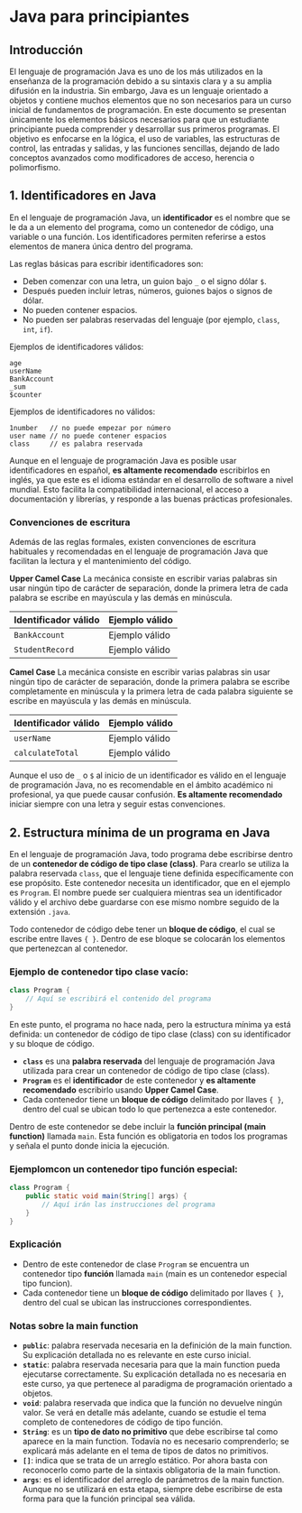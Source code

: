 # Java para principiantes

## Introducción

El lenguaje de programación Java es uno de los más utilizados en la enseñanza de la programación debido a su sintaxis clara y a su amplia difusión en la industria. Sin embargo, Java es un lenguaje orientado a objetos y contiene muchos elementos que no son necesarios para un curso inicial de fundamentos de programación. En este documento se presentan únicamente los elementos básicos necesarios para que un estudiante principiante pueda comprender y desarrollar sus primeros programas. El objetivo es enfocarse en la lógica, el uso de variables, las estructuras de control, las entradas y salidas, y las funciones sencillas, dejando de lado conceptos avanzados como modificadores de acceso, herencia o polimorfismo.

## 1. Identificadores en Java

En el lenguaje de programación Java, un **identificador** es el nombre que se le da a un elemento del programa, como un contenedor de código, una variable o una función. Los identificadores permiten referirse a estos elementos de manera única dentro del programa.

Las reglas básicas para escribir identificadores son:

* Deben comenzar con una letra, un guion bajo `_` o el signo dólar `$`.
* Después pueden incluir letras, números, guiones bajos o signos de dólar.
* No pueden contener espacios.
* No pueden ser palabras reservadas del lenguaje (por ejemplo, `class`, `int`, `if`).

Ejemplos de identificadores válidos:

```
age
userName
BankAccount
_sum
$counter
```

Ejemplos de identificadores no válidos:

```
1number   // no puede empezar por número
user name // no puede contener espacios
class     // es palabra reservada
```

Aunque en el lenguaje de programación Java es posible usar identificadores en español, **es altamente recomendado** escribirlos en inglés, ya que este es el idioma estándar en el desarrollo de software a nivel mundial. Esto facilita la compatibilidad internacional, el acceso a documentación y librerías, y responde a las buenas prácticas profesionales.

### Convenciones de escritura

Además de las reglas formales, existen convenciones de escritura habituales y recomendadas en el lenguaje de programación Java que facilitan la lectura y el mantenimiento del código.

**Upper Camel Case**
La mecánica consiste en escribir varias palabras sin usar ningún tipo de carácter de separación, donde la primera letra de cada palabra se escribe en mayúscula y las demás en minúscula.

| Identificador válido | Ejemplo válido |
| -------------------- | -------------- |
| `BankAccount`        | Ejemplo válido |
| `StudentRecord`      | Ejemplo válido |

**Camel Case**
La mecánica consiste en escribir varias palabras sin usar ningún tipo de carácter de separación, donde la primera palabra se escribe completamente en minúscula y la primera letra de cada palabra siguiente se escribe en mayúscula y las demás en minúscula.

| Identificador válido | Ejemplo válido |
| -------------------- | -------------- |
| `userName`           | Ejemplo válido |
| `calculateTotal`     | Ejemplo válido |

Aunque el uso de `_` o `$` al inicio de un identificador es válido en el lenguaje de programación Java, no es recomendable en el ámbito académico ni profesional, ya que puede causar confusión. **Es altamente recomendado** iniciar siempre con una letra y seguir estas convenciones.

## 2. Estructura mínima de un programa en Java

En el lenguaje de programación Java, todo programa debe escribirse dentro de un **contenedor de código de tipo clase (class)**. Para crearlo se utiliza la palabra reservada `class`, que el lenguaje tiene definida específicamente con ese propósito. Este contenedor necesita un identificador, que en el ejemplo es `Program`. El nombre puede ser cualquiera mientras sea un identificador válido y el archivo debe guardarse con ese mismo nombre seguido de la extensión `.java`.

Todo contenedor de código debe tener un **bloque de código**, el cual se escribe entre llaves `{ }`. Dentro de ese bloque se colocarán los elementos que pertenezcan al contenedor.

### Ejemplo de contenedor tipo clase vacío:

```java
class Program {
    // Aquí se escribirá el contenido del programa
}
```

En este punto, el programa no hace nada, pero la estructura mínima ya está definida: un contenedor de código de tipo clase (class) con su identificador y su bloque de código.

* **`class`** es una **palabra reservada** del lenguaje de programación Java utilizada para crear un contenedor de código de tipo clase (class).
* **`Program`** es el **identificador** de este contenedor y **es altamente recomendado** escribirlo usando **Upper Camel Case**.
* Cada contenedor tiene un **bloque de código** delimitado por llaves `{ }`, dentro del cual se ubican todo lo que pertenezca a este contenedor.
  
Dentro de este contenedor se debe incluir la **función principal (main function)** llamada `main`. Esta función es obligatoria en todos los programas y señala el punto donde inicia la ejecución.

### Ejemplomcon un contenedor tipo función especial:

```java
class Program {
    public static void main(String[] args) {
        // Aquí irán las instrucciones del programa
    }
}
```

### Explicación

* Dentro de este contenedor  de clase `Program` se encuentra un contenedor tipo **función** llamada `main` (main es un contenedor especial tipo funcion).
* Cada contenedor tiene un **bloque de código** delimitado por llaves `{ }`, dentro del cual se ubican las instrucciones correspondientes.

### Notas sobre la main function

* **`public`**: palabra reservada necesaria en la definición de la main function. Su explicación detallada no es relevante en este curso inicial.
* **`static`**: palabra reservada necesaria para que la main function pueda ejecutarse correctamente. Su explicación detallada no es necesaria en este curso, ya que pertenece al paradigma de programación orientado a objetos.
* **`void`**: palabra reservada que indica que la función no devuelve ningún valor. Se verá en detalle más adelante, cuando se estudie el tema completo de contenedores de código de tipo función.
* **`String`**: es un **tipo de dato no primitivo** que debe escribirse tal como aparece en la main function. Todavía no es necesario comprenderlo; se explicará más adelante en el tema de tipos de datos no primitivos.
* **`[]`**: indica que se trata de un arreglo estático. Por ahora basta con reconocerlo como parte de la sintaxis obligatoria de la main function.
* **`args`**: es el identificador del arreglo de parámetros de la main function. Aunque no se utilizará en esta etapa, siempre debe escribirse de esta forma para que la función principal sea válida.
